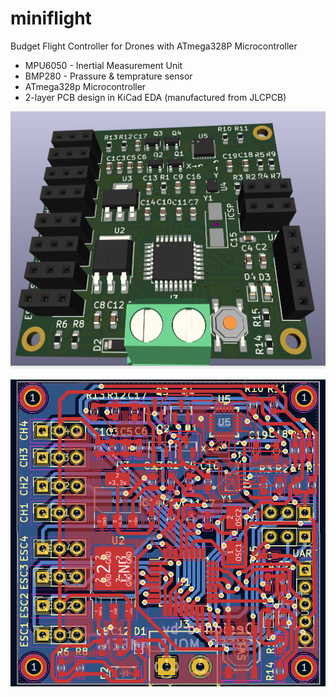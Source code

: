 # miniflight
Budget Flight Controller for Drones with ATmega328P Microcontroller


- MPU6050 - Inertial Measurement Unit
- BMP280 - Prassure & temprature sensor
- ATmega328p Microcontroller
- 2-layer PCB design in KiCad EDA (manufactured from JLCPCB)

 ![3D view](https://github.com/syeedameen/miniflight/blob/main/Hardware/Images/3d%20.png)
 
 ![Copper routing](https://github.com/syeedameen/miniflight/blob/main/Hardware/Images/copper%20routing.png)
 
